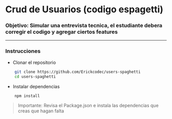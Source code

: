 # Crud de Usuarios (codigo espagetti)

### Objetivo: Simular una entrevista tecnica, el estudiante debera corregir el codigo y agregar ciertos features

---- 

### Instrucciones
- Clonar el repositorio
```bash
    git clone https://github.com/Erickcodec/users-spaghetti
    cd users-spaghetti
```

- Instalar dependencias

```bash
    npm install
```
> Importante: Revisa el Package.json e instala las dependencias que creas que hagan falta
